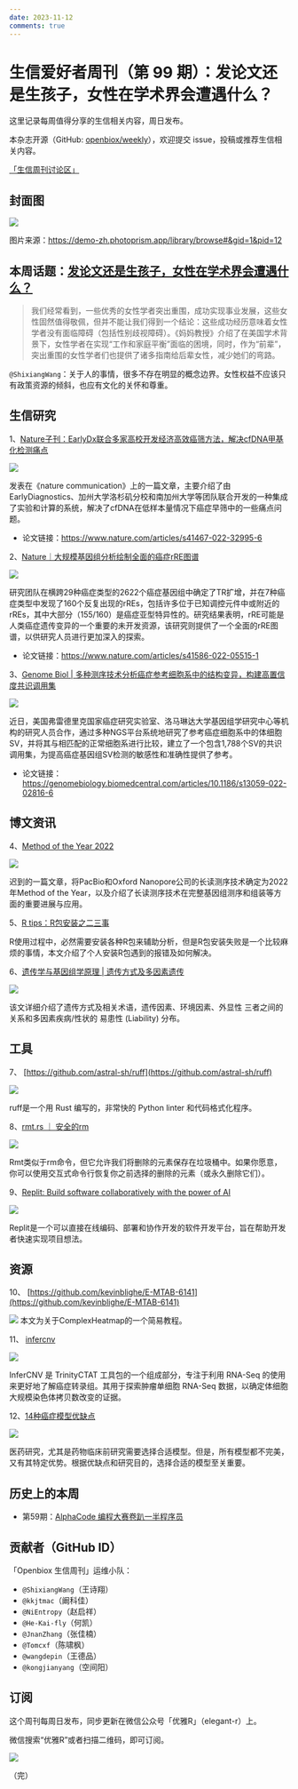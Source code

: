 ```yaml
---
date: 2023-11-12
comments: true
---
```



# 生信爱好者周刊（第 99 期）：发论文还是生孩子，女性在学术界会遭遇什么？

这里记录每周值得分享的生信相关内容，周日发布。

本杂志开源（GitHub: [openbiox/weekly](https://github.com/openbiox/weekly )），欢迎提交 issue，投稿或推荐生信相关内容。

[「生信周刊讨论区」](https://github.com/openbiox/weekly/discussions )

## 封面图

![](https://files.mdnice.com/user/38661/70de0682-e20c-484e-bb67-41ae4869020a.png)

图片来源：https://demo-zh.photoprism.app/library/browse#&gid=1&pid=12

## 本周话题：[发论文还是生孩子，女性在学术界会遭遇什么？](https://mp.weixin.qq.com/s/ulk_d3blVxCMq4OFRSKXDQ)

> 我们经常看到，一些优秀的女性学者突出重围，成功实现事业发展，这些女性固然值得敬佩，但并不能让我们得到一个结论：这些成功经历意味着女性学者没有面临障碍（包括性别歧视障碍）。《妈妈教授》介绍了在美国学术背景下，女性学者在实现“工作和家庭平衡”面临的困境，同时，作为“前辈”，突出重围的女性学者们也提供了诸多指南给后辈女性，减少她们的弯路。

`@ShixiangWang`：关于人的事情，很多不存在明显的概念边界。女性权益不应该只有政策资源的倾斜，也应有文化的关怀和尊重。

## 生信研究
1、[Nature子刊：EarlyDx联合多家高校开发经济高效癌筛方法，解决cfDNA甲基化检测痛点](https://mp.weixin.qq.com/s/0oFRXOW-CT7TUxIlXvzJPg)


![](https://files.mdnice.com/user/38661/15437b93-a46d-4e49-9bd0-6ccf540dbb99.png)


发表在《nature communication》上的一篇文章，主要介绍了由EarlyDiagnostics、加州大学洛杉矶分校和南加州大学等团队联合开发的一种集成了实验和计算的系统，解决了cfDNA在低样本量情况下癌症早筛中的一些痛点问题。

- 论文链接：https://www.nature.com/articles/s41467-022-32995-6


2、[Nature｜大规模基因组分析绘制全面的癌症rRE图谱](https://mp.weixin.qq.com/s/zDkEMgErl9_EYm3c9tlRGw)

![](https://files.mdnice.com/user/38661/36780442-1a57-45a2-b9fa-2a41c96953ce.png)

研究团队在横跨29种癌症类型的2622个癌症基因组中确定了TR扩增，并在7种癌症类型中发现了160个反复出现的rREs，包括许多位于已知调控元件中或附近的rREs，其中大部分（155/160）是癌症亚型特异性的。研究结果表明，rRE可能是人类癌症遗传变异的一个重要的未开发资源，该研究则提供了一个全面的rRE图谱，以供研究人员进行更加深入的探索。

- 论文链接：https://www.nature.com/articles/s41586-022-05515-1

3、[Genome Biol | 多种测序技术分析癌症参考细胞系中的结构变异，构建高置信度共识调用集](https://mp.weixin.qq.com/s/LkXcVSOD43tKBk0BKHw4Ug)


![](https://files.mdnice.com/user/38661/647d04da-dd7a-43e9-a5e7-5c3be992cb48.png)

近日，美国弗雷德里克国家癌症研究实验室、洛马琳达大学基因组学研究中心等机构的研究人员合作，通过多种NGS平台系统地研究了参考癌症细胞系中的体细胞SV，并将其与相匹配的正常细胞系进行比较，建立了一个包含1,788个SV的共识调用集，为提高癌症基因组SV检测的敏感性和准确性提供了参考。

- 论文链接：https://genomebiology.biomedcentral.com/articles/10.1186/s13059-022-02816-6


## 博文资讯
4、[Method of the Year 2022](https://mp.weixin.qq.com/s/NqKX2kx_tf0I-6un44FAAA)


![](https://files.mdnice.com/user/38661/64e21abc-87c6-4200-ba09-bbc1d795f399.png)


迟到的一篇文章，将PacBio和Oxford Nanopore公司的长读测序技术确定为2022年Method of the Year，以及介绍了长读测序技术在完整基因组测序和组装等方面的重要进展与应用。


5、[R tips：R包安装之二三事](https://mp.weixin.qq.com/s/JeeYXeW920377A5_3we17g)

R使用过程中，必然需要安装各种R包来辅助分析，但是R包安装失败是一个比较麻烦的事情，本文介绍了个人安装R包遇到的报错及如何解决。

6、[遗传学与基因组学原理 | 遗传方式及多因素遗传](https://mp.weixin.qq.com/s/pRbV9ZnP2WvVOWFoA_tDTQ)


![](https://files.mdnice.com/user/38661/ca3d97d8-ca14-4e05-8280-a2f389665b7c.png)

该文详细介绍了遗传方式及相关术语，遗传因素、环境因素、外显性 三者之间的关系和多因素疾病/性状的 易患性 (Liability) 分布。


## 工具
7、 [https://github.com/astral-sh/ruff](https://github.com/astral-sh/ruff)


![](https://files.mdnice.com/user/38661/458baac0-be54-4c45-a283-d261545f87f6.png)

ruff是一个用 Rust 编写的，非常快的 Python linter 和代码格式化程序。


8、[rmt.rs ｜ 安全的rm](https://github.com/AmineZouitine/rmt.rs)

![](https://files.mdnice.com/user/38661/2f83d4e3-fda7-4970-a856-43c6bf35f335.png)

Rmt类似于rm命令，但它允许我们将删除的元素保存在垃圾桶中。如果你愿意，你可以使用交互式命令行恢复你之前选择的删除的元素（或永久删除它们）。

9、[Replit: Build software collaboratively with the power of AI](https://replit.com/ )


![](https://files.mdnice.com/user/38661/4222bc53-e230-4849-be52-fb4d07279149.png)


Replit是一个可以直接在线编码、部署和协作开发的软件开发平台，旨在帮助开发者快速实现项目想法。

## 资源
10、 [https://github.com/kevinblighe/E-MTAB-6141](https://github.com/kevinblighe/E-MTAB-6141)


![](https://files.mdnice.com/user/38661/6e9e9a9e-3d00-44b3-b87a-0de3f02b0e2c.png)
本文为关于ComplexHeatmap的一个简易教程。


11、 [infercnv ](https://github.com/broadinstitute/infercnv )


![](https://files.mdnice.com/user/38661/3600b131-6b59-4140-8685-65ee81facbc8.png)


InferCNV 是 TrinityCTAT 工具包的一个组成部分，专注于利用 RNA-Seq 的使用来更好地了解癌症转录组。其用于探索肿瘤单细胞 RNA-Seq 数据，以确定体细胞大规模染色体拷贝数改变的证据。



12、[14种癌症模型优缺点](https://mp.weixin.qq.com/s/KsAdIufbeyqVHMICN3AVSg)

![](https://files.mdnice.com/user/38661/f218996a-c6ef-4076-93bf-0177e5f30785.png)


医药研究，尤其是药物临床前研究需要选择合适模型。但是，所有模型都不完美，又有其特定优势。根据优缺点和研究目的，选择合适的模型至关重要。

## 历史上的本周
- 第59期：[AlphaCode 编程大赛卷趴一半程序员](https://mp.weixin.qq.com/s/N4dpmhE_hwlITUhhgAl7fw)

## 贡献者（GitHub ID）

「Openbiox 生信周刊」运维小队：

- `@ShixiangWang`（王诗翔）
- `@kkjtmac`（阚科佳）
- `@NiEntropy`（赵启祥）
- `@He-Kai-fly`（何凯）
- `@JnanZhang`（张佳楠）
- `@Tomcxf`（陈啸枫）
- `@wangdepin`（王德品）
- `@kongjianyang`（空间阳）

## 订阅

这个周刊每周日发布，同步更新在微信公众号「优雅R」（elegant-r）上。

微信搜索“优雅R”或者扫描二维码，即可订阅。

![](https://cdn.nlark.com/yuque/0/2022/png/471931/1648306398708-897e7ad4-6008-40f8-9200-ddee834b09a7.png)

（完）

